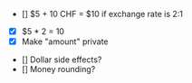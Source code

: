 - [] $5 + 10 CHF = $10 if exchange rate is 2:1 
- [X] $5 * 2 = 10
- [X] Make "amount" private
- [] Dollar side effects?
- [] Money rounding?